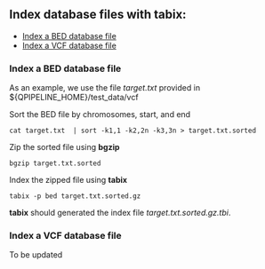 

## Index database files with **tabix**:
* [Index a BED database file](#index-a-bed-database-file)
* [Index a VCF database file](#index-a-vcf-database-file)


### Index a BED database file
As an example, we use the file _target.txt_ provided in ${QPIPELINE_HOME}/test_data/vcf 

Sort the BED file by chromosomes, start, and end
```
cat target.txt  | sort -k1,1 -k2,2n -k3,3n > target.txt.sorted
```
Zip the sorted file using **bgzip** 
```
bgzip target.txt.sorted
```
Index the zipped file using **tabix** 
```
tabix -p bed target.txt.sorted.gz
```
**tabix** should generated the index file _target.txt.sorted.gz.tbi_.


### Index a VCF database file 
To be updated
